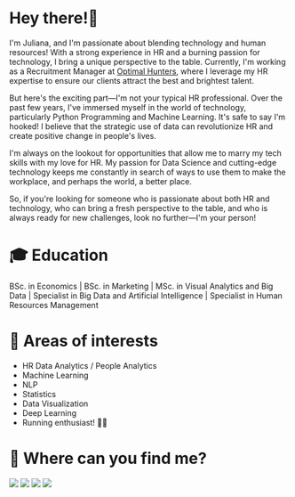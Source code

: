 # Hey there!👋 

I'm Juliana, and I'm passionate about blending technology and human resources! With a strong experience in HR and a burning passion for technology, I bring a unique perspective to the table. Currently, I'm working as a Recruitment Manager at [Optimal Hunters](https://www.optimalhunters.com/), where I leverage my HR expertise to ensure our clients attract the best and brightest talent.

But here's the exciting part—I'm not your typical HR professional. Over the past few years, I've immersed myself in the world of technology, particularly Python Programming and Machine Learning. It's safe to say I'm hooked! I believe that the strategic use of data can revolutionize HR and create positive change in people's lives.

I'm always on the lookout for opportunities that allow me to marry my tech skills with my love for HR. My passion for Data Science and cutting-edge technology keeps me constantly in search of ways to use them to make the workplace, and perhaps the world, a better place.

So, if you're looking for someone who is passionate about both HR and technology, who can bring a fresh perspective to the table, and who is always ready for new challenges, look no further—I'm your person!

# 🎓 Education
BSc. in Economics | BSc. in Marketing | MSc. in Visual Analytics and Big Data | Specialist in Big Data and Artificial Intelligence | Specialist in Human Resources Management

# 👀 Areas of interests
* HR Data Analytics / People Analytics
* Machine Learning
* NLP
* Statistics
* Data Visualization
* Deep Learning
* Running enthusiast! 🏃‍♀️

# 📣 Where can you find me?<br/>

  <a href="mailto:jamezquita700@gmail.com"><img src="https://img.icons8.com/color/48/null/gmail-new.png"/></a>
  <a href="https://www.linkedin.com/in/julianaamezquita/"><img src="https://img.icons8.com/fluency/48/null/linkedin.png"/></a>
  <a href="https://public.tableau.com/app/profile/juli.amezquita"><img src="https://img.icons8.com/color/48/null/tableau-software.png"/></a>
  <a href="https://medium.com/@juli.amezquita"><img src="https://img.icons8.com/ios-filled/50/medium-logo.png"/></a>
</p>
<p>

<!--

<!---
juli-amezquita/juli-amezquita is a ✨ special ✨ repository because its `README.md` (this file) appears on your GitHub profile.
You can click the Preview link to take a look at your changes.
--->
